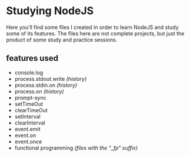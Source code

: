# Studying NodeJS

Here you'll find some files I created in order to learn NodeJS and study some of its features. The files here are not complete projects, but just the product of some study and practice sessions.

## features used
- console.log
- process.stdout.write *(history)*
- process.stdin.on *(history)*
- process.on *(history)*
- prompt-sync
- setTimeOut
- clearTimeOut
- setInterval
- clearInterval
- event.emit
- event.on
- event.once
- functional programming *(files with the "_fp" suffix)*